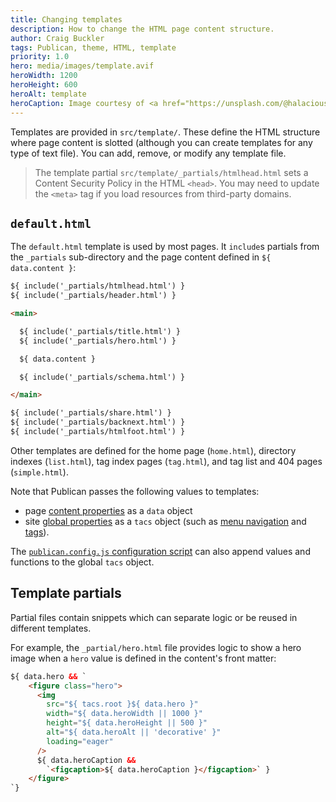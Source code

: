 ```yaml
---
title: Changing templates
description: How to change the HTML page content structure.
author: Craig Buckler
tags: Publican, theme, HTML, template
priority: 1.0
hero: media/images/template.avif
heroWidth: 1200
heroHeight: 600
heroAlt: template
heroCaption: Image courtesy of <a href="https://unsplash.com/@halacious">Hal Gatewood</a>
---
```


Templates are provided in `src/template/`. These define the HTML structure where page content is slotted (although you can create templates for any type of text file). You can add, remove, or modify any template file.

> The template partial `src/template/_partials/htmlhead.html` sets a Content Security Policy in the HTML `<head>`. You may need to update the `<meta>` tag if you load resources from third-party domains.


## `default.html`

The `default.html` template is used by most pages. It `include`s partials from the `_partials` sub-directory and the page content defined in `${ data.content }`:

```html
${ include('_partials/htmlhead.html') }
${ include('_partials/header.html') }

<main>

  ${ include('_partials/title.html') }
  ${ include('_partials/hero.html') }

  ${ data.content }

  ${ include('_partials/schema.html') }

</main>

${ include('_partials/share.html') }
${ include('_partials/backnext.html') }
${ include('_partials/htmlfoot.html') }
```

Other templates are defined for the home page (`home.html`), directory indexes (`list.html`), tag index pages (`tag.html`), and tag list and 404 pages (`simple.html`).

Note that Publican passes the following values to templates:

* page [content properties](https://publican.dev/docs/reference/content-properties/) as a `data` object
* site [global properties](https://publican.dev/docs/reference/global-properties/) as a `tacs` object (such as [menu navigation](https://publican.dev/docs/reference/global-properties/#tacsnav) and [tags](https://publican.dev/docs/reference/global-properties/#tacstag)).

The [`publican.config.js` configuration script](--ROOT--blog/advanced-configuration/) can also append values and functions to the global `tacs` object.


## Template partials

Partial files contain snippets which can separate logic or be reused in different templates.

For example, the `_partial/hero.html` file provides logic to show a hero image when a `hero` value is defined in the content's front matter:

```html
${ data.hero && `
    <figure class="hero">
      <img
        src="${ tacs.root }${ data.hero }"
        width="${ data.heroWidth || 1000 }"
        height="${ data.heroHeight || 500 }"
        alt="${ data.heroAlt || 'decorative' }"
        loading="eager"
      />
      ${ data.heroCaption &&
        `<figcaption>${ data.heroCaption }</figcaption>` }
    </figure>
`}
